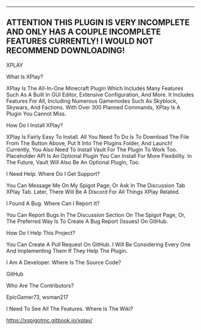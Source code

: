 ----------------------------------------------------------------------------------------------------------------------------------------------------------------------
ATTENTION
THIS PLUGIN IS VERY INCOMPLETE AND ONLY HAS A COUPLE INCOMPLETE FEATURES CURRENTLY! I WOULD NOT RECOMMEND DOWNLOADING!
----------------------------------------------------------------------------------------------------------------------------------------------------------------------

XPLAY

What Is XPlay?

XPlay Is The All-In-One Minecraft Plugin Which Includes Many Features Such As A Built In GUI Editor, Extensive Configuration, And More. It Includes Features For All, Including Numerous Gamemodes Such As Skyblock, Skywars, And Factions. With Over 300 Planned Commands, XPlay Is A Plugin You Cannot Miss.

How Do I Install XPlay?

XPlay Is Fairly Easy To Install. All You Need To Do Is To Download The File From The Button Above, Put It Into The Plugins Folder, And Launch! Currently, You Also Need To Install Vault For The Plugin To Work Too. Placeholder API Is An Optional Plugin You Can Install For More Flexibility. In The Future, Vault Will Also Be An Optional Plugin, Too.

I Need Help. Where Do I Get Support?

You Can Message Me On My Spigot Page, Or Ask In The Discussion Tab XPlay Tab. Later, There Will Be A Discord For All Things XPlay Related.

I Found A Bug. Where Can I Report It?

You Can Report Bugs In The Discussion Section On The Spigot Page, Or, The Preferred Way Is To Create A Bug Report (Issues) On GitHub.

How Do I Help This Project?

You Can Create A Pull Request On GitHub. I Will Be Considering Every One And Implementing Them If They Help The Plugin.

I Am A Developer. Where Is The Source Code?

GitHub

Who Are The Contributors?

EpicGamer73, wsman217

I Need To See All The Features. Where Is The Wiki?

https://xspigotmc.gitbook.io/xplay/
